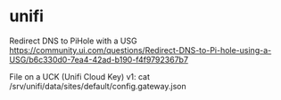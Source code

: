 # unifi

Redirect DNS to PiHole with a USG https://community.ui.com/questions/Redirect-DNS-to-Pi-hole-using-a-USG/b6c330d0-7ea4-42ad-b190-f4f9792367b7


File on a UCK (Unifi Cloud Key) v1:
	cat /srv/unifi/data/sites/default/config.gateway.json
